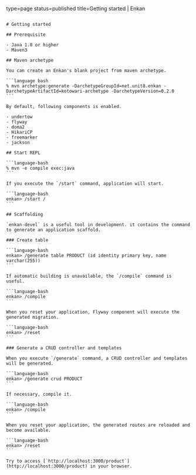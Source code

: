 type=page
status=published
title=Getting started | Enkan
~~~~~~

# Getting started

## Prerequisite

- Java 1.8 or higher
- Maven3

## Maven archetype

You can create an Enkan's blank project from maven archetype.  

```language bash
% mvn archetype:generate -DarchetypeGroupId=net.unit8.enkan -DarchetypeArtifactId=kotowari-archetype -DarchetypeVersion=0.2.0
```

By default, following components is enabled.

- undertow
- flyway
- doma2
- HikariCP
- freemarker
- jackson

## Start REPL

```language-bash
% mvn -e compile exec:java
```

If you execute the `/start` command, application will start.

```language-bash
enkan> /start /
```

## Scaffolding

`enkan-devel` is a useful tool in development. it contains the command to generate an application scaffold.

### Create table

```language-bash
enkan> /generate table PRODUCT (id identity primary key, name varchar(255))
```

If automatic building is unavailable, the `/compile` command is useful. 

```language-bash
enkan> /compile
```

When you reset your application, Flyway component will execute the generated migration. 

```language-bash
enkan> /reset
```

### Generate a CRUD controller and templates 

When you execute `/generate` command, a CRUD controller and templates will be generated.

```language-bash
enkan> /generate crud PRODUCT
```

If necessary, compile it.

```language-bash
enkan> /compile
```

When you reset your application, the generated routes are reloaded and become available. 

```language-bash
enkan> /reset
```

Try to access [`http://localhost:3000/product`](http://localhost:3000/product) in your browser.

